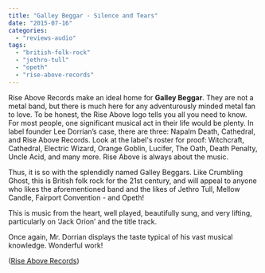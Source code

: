 ```yaml
---
title: "Galley Beggar - Silence and Tears"
date: "2015-07-16"
categories: 
  - "reviews-audio"
tags: 
  - "british-folk-rock"
  - "jethro-tull"
  - "opeth"
  - "rise-above-records"
---
```


Rise Above Records make an ideal home for **Galley Beggar**. They are not a metal band, but there is much here for any adventurously minded metal fan to love. To be honest, the Rise Above logo tells you all you need to know. For most people, one significant musical act in their life would be plenty. In label founder Lee Dorrian’s case, there are three: Napalm Death, Cathedral, and Rise Above Records. Look at the label's roster for proof: Witchcraft, Cathedral, Electric Wizard, Orange Goblin, Lucifer, The Oath, Death Penalty, Uncle Acid, and many more. Rise Above is always about the music.

Thus, it is so with the splendidly named Galley Beggars. Like Crumbling Ghost, this is British folk rock for the 21st century, and will appeal to anyone who likes the aforementioned band and the likes of Jethro Tull, Mellow Candle, Fairport Convention - and Opeth!

This is music from the heart, well played, beautifully sung, and very lifting, particularly on ‘Jack Orion’ and the title track.

Once again, Mr. Dorrian displays the taste typical of his vast musical knowledge. Wonderful work!

([Rise Above Records](http://www.riseaboverecords.com/))
